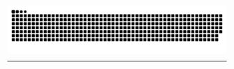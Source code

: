 
<picture>
  <source media="(prefers-color-scheme: dark)" srcset="https://raw.githubusercontent.com/akkey2017/akkey2017/main/img/snake-dark.svg">
  <source media="(prefers-color-scheme: light)" srcset="https://raw.githubusercontent.com/akkey2017/akkey2017/main/img/snake.svg">
  <img alt="github contribution grid snake animation" src="https://raw.githubusercontent.com/akkey2017/akkey2017/main/img/snake.svg">
</picture>

---
